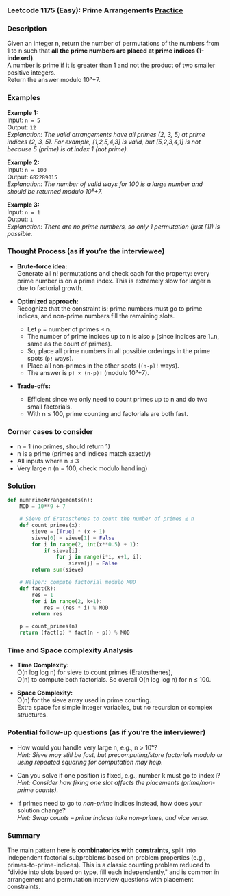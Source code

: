 ### Leetcode 1175 (Easy): Prime Arrangements [Practice](https://leetcode.com/problems/prime-arrangements)

### Description  
Given an integer n, return the number of permutations of the numbers from 1 to n such that **all the prime numbers are placed at prime indices (1-indexed)**.  
A number is prime if it is greater than 1 and not the product of two smaller positive integers.  
Return the answer modulo 10⁹+7.

### Examples  

**Example 1:**  
Input: `n = 5`  
Output: `12`  
*Explanation: The valid arrangements have all primes (2, 3, 5) at prime indices (2, 3, 5). For example, [1,2,5,4,3] is valid, but [5,2,3,4,1] is not because 5 (prime) is at index 1 (not prime).*

**Example 2:**  
Input: `n = 100`  
Output: `682289015`  
*Explanation: The number of valid ways for 100 is a large number and should be returned modulo 10⁹+7.*

**Example 3:**  
Input: `n = 1`  
Output: `1`  
*Explanation: There are no prime numbers, so only 1 permutation (just [1]) is possible.*

### Thought Process (as if you’re the interviewee)  

- **Brute-force idea:**  
  Generate all n! permutations and check each for the property: every prime number is on a prime index. This is extremely slow for larger n due to factorial growth.

- **Optimized approach:**  
  Recognize that the constraint is: prime numbers must go to prime indices, and non-prime numbers fill the remaining slots.  
  - Let `p` = number of primes ≤ n.
  - The number of prime indices up to n is also `p` (since indices are 1..n, same as the count of primes).
  - So, place all prime numbers in all possible orderings in the prime spots (`p!` ways).
  - Place all non-primes in the other spots (`(n-p)!` ways).
  - The answer is `p! × (n-p)!` (modulo 10⁹+7).

- **Trade-offs:**  
  - Efficient since we only need to count primes up to n and do two small factorials.
  - With n ≤ 100, prime counting and factorials are both fast.

### Corner cases to consider  
- n = 1 (no primes, should return 1)
- n is a prime (primes and indices match exactly)
- All inputs where n ≤ 3
- Very large n (n = 100, check modulo handling)

### Solution

```python
def numPrimeArrangements(n):
    MOD = 10**9 + 7

    # Sieve of Eratosthenes to count the number of primes ≤ n
    def count_primes(x):
        sieve = [True] * (x + 1)
        sieve[0] = sieve[1] = False
        for i in range(2, int(x**0.5) + 1):
            if sieve[i]:
                for j in range(i*i, x+1, i):
                    sieve[j] = False
        return sum(sieve)

    # Helper: compute factorial modulo MOD
    def fact(k):
        res = 1
        for i in range(2, k+1):
            res = (res * i) % MOD
        return res

    p = count_primes(n)
    return (fact(p) * fact(n - p)) % MOD
```

### Time and Space complexity Analysis  

- **Time Complexity:**  
  O(n log log n) for sieve to count primes (Eratosthenes),  
  O(n) to compute both factorials. So overall O(n log log n) for n ≤ 100.

- **Space Complexity:**  
  O(n) for the sieve array used in prime counting.  
  Extra space for simple integer variables, but no recursion or complex structures.

### Potential follow-up questions (as if you’re the interviewer)  

- How would you handle very large n, e.g., n > 10⁶?  
  *Hint: Sieve may still be fast, but precomputing/store factorials modulo or using repeated squaring for computation may help.*

- Can you solve if one position is fixed, e.g., number k must go to index i?  
  *Hint: Consider how fixing one slot affects the placements (prime/non-prime counts).*

- If primes need to go to *non-prime* indices instead, how does your solution change?  
  *Hint: Swap counts – prime indices take non-primes, and vice versa.*

### Summary
The main pattern here is **combinatorics with constraints**, split into independent factorial subproblems based on problem properties (e.g., primes-to-prime-indices). This is a classic counting problem reduced to "divide into slots based on type, fill each independently," and is common in arrangement and permutation interview questions with placement constraints.
